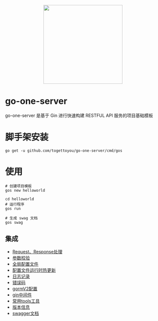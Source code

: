 <p align="center"><img src="https://user-images.githubusercontent.com/55381228/97401757-56c5ef80-192c-11eb-8822-67b458609093.png" width="256px"/></p>

# go-one-server

go-one-server 是基于 Gin 进行快速构建 RESTFUL API 服务的项目基础模板

# 脚手架安装

```
go get -u github.com/togettoyou/go-one-server/cmd/gos
```

# 使用

```
# 创建项目模板
gos new helloworld

cd helloworld
# 运行程序
gos run

# 生成 swag 文档
gos swag
```

## 集成

- [Request、Response处理](https://github.com/togettoyou/go-one-server/blob/main/handler/handler.go)
- [参数校验](https://github.com/togettoyou/go-one-server/blob/main/util/validator/validate.go)
- [全局配置文件](https://github.com/togettoyou/go-one-server/blob/main/util/conf/conf.go)
- [配置文件运行时热更新](https://github.com/togettoyou/go-one-server/blob/main/util/util.go)
- [日志记录](https://github.com/togettoyou/go-one-server/blob/main/util/logger/logger.go)
- [错误码](https://github.com/togettoyou/go-one-server/blob/main/util/errno/code.go)
- [gormV2配置](https://github.com/togettoyou/go-one-server/blob/main/model/model.go)
- [gin中间件](https://github.com/togettoyou/go-one-server/blob/main/router/middleware/README.md)
- [常用tools工具](https://github.com/togettoyou/gtools)
- [版本信息](https://github.com/togettoyou/go-one-server/blob/main/util/version/version.go)
- [swagger文档](https://github.com/togettoyou/go-one-server/blob/main/docs)
